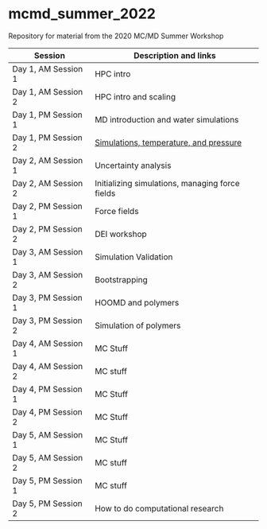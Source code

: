 # mcmd_summer_2022
Repository for material from the 2020 MC/MD Summer Workshop


| Session             |   Description and links      |
|---------------------|---------------------|
| Day 1, AM Session 1 | HPC intro           |              
| Day 1, AM Session 2 | HPC intro and scaling |               
| Day 1, PM Session 1 | MD introduction and water simulations     |                
| Day 1, PM Session 2 | [Simulations, temperature, and pressure](thermostats/README.md)                    |        
| Day 2, AM Session 1 | Uncertainty analysis                    |               
| Day 2, AM Session 2 | Initializing simulations, managing force fields      	      	    |           
| Day 2, PM Session 1 | Force fields        |               
| Day 2, PM Session 2 | DEI workshop      	      	    |            
| Day 3, AM Session 1 | Simulation Validation      	      	    |            
| Day 3, AM Session 2 | Bootstrapping      	      	    |               
| Day 3, PM Session 1 | HOOMD and polymers      	      	    |               
| Day 3, PM Session 2 | Simulation of polymers      	      	    |             
| Day 4, AM Session 1 | MC Stuff      	      	    |               
| Day 4, AM Session 2 | MC stuff      	      	    |               
| Day 4, PM Session 1 | MC Stuff       	      	    |               
| Day 4, PM Session 2 | MC Stuff     	      	    |               
| Day 5, AM Session 1 | MC Stuff      	      	    |             
| Day 5, AM Session 2 | MC stuff       	      	    |             
| Day 5, PM Session 1 | MC stuff      	      	    |             
| Day 5, PM Session 2 | How to do computational research      	      	    |             
